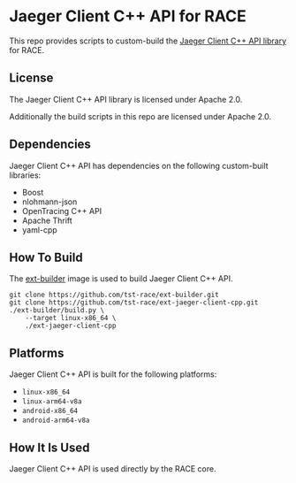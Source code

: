 # Jaeger Client C++ API for RACE

This repo provides scripts to custom-build the
[Jaeger Client C++ API library](https://github.com/jaegertracing/jaeger-client-cpp)
for RACE.

## License

The Jaeger Client C++ API library is licensed under Apache 2.0.

Additionally the build scripts in this repo are licensed under Apache 2.0.

## Dependencies

Jaeger Client C++ API has dependencies on the following custom-built libraries:

* Boost
* nlohmann-json
* OpenTracing C++ API
* Apache Thrift
* yaml-cpp

## How To Build

The [ext-builder](https://github.com/tst-race/ext-builder) image is used to
build Jaeger Client C++ API.

```
git clone https://github.com/tst-race/ext-builder.git
git clone https://github.com/tst-race/ext-jaeger-client-cpp.git
./ext-builder/build.py \
    --target linux-x86_64 \
    ./ext-jaeger-client-cpp
```

## Platforms

Jaeger Client C++ API is built for the following platforms:

* `linux-x86_64`
* `linux-arm64-v8a`
* `android-x86_64`
* `android-arm64-v8a`

## How It Is Used

Jaeger Client C++ API is used directly by the RACE core.
